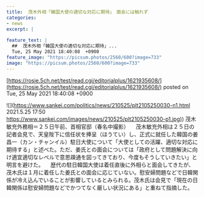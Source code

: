 ```yaml
---
title:  茂木外相「韓国大使の適切な対応に期待」　面会には触れず  
categories:
- news
excerpt: |
  
feature_text: |
  ##  茂木外相「韓国大使の適切な対応に期待」...
  Tue, 25 May 2021 18:40:08  +0900
feature_image: "https://picsum.photos/2560/600?image=733"
image: "https://picsum.photos/2560/600?image=733"
---
```


[https://rosie.5ch.net/test/read.cgi/editorialplus/1621935608/](https://rosie.5ch.net/test/read.cgi/editorialplus/1621935608/)
posted on Tue, 25 May 2021 18:40:08  +0900

<!--more-->

![](https://www.sankei.com/politics/news/210525/plt2105250030-n1.html 2021.5.25 17:50 [https://www.sankei.com/images/news/210525/plt2105250030-p1.jpg)](https://www.sankei.com/images/news/210525/plt2105250030-p1.jpg)) 茂木敏充外務相＝２５日午前、首相官邸（春名中撮影） 　茂木敏充外相は２５日の記者会見で、天皇陛下に信任状を捧呈（ほうてい）し、正式に就任した韓国の姜昌一（カン・チャンイル）駐日大使について「大使としての活躍、適切な対応に期待する」と述べた。ただ、姜氏との面会については「政府として問題解決に向け適宜適切なレベルで意思疎通を図ってきており、今度もそうしていきたい」と明言を避けた。 　歴代の駐日韓国大使は着任直後に外相らと面会してきたが、茂木氏は１月に着任した姜氏との面会に応じていない。慰安婦問題などで日韓関係が冷え込んでいることが影響しているとみられる。茂木氏は会見で「現在の日韓関係は慰安婦問題などでかつてなく厳しい状況にある」と重ねて指摘した。
